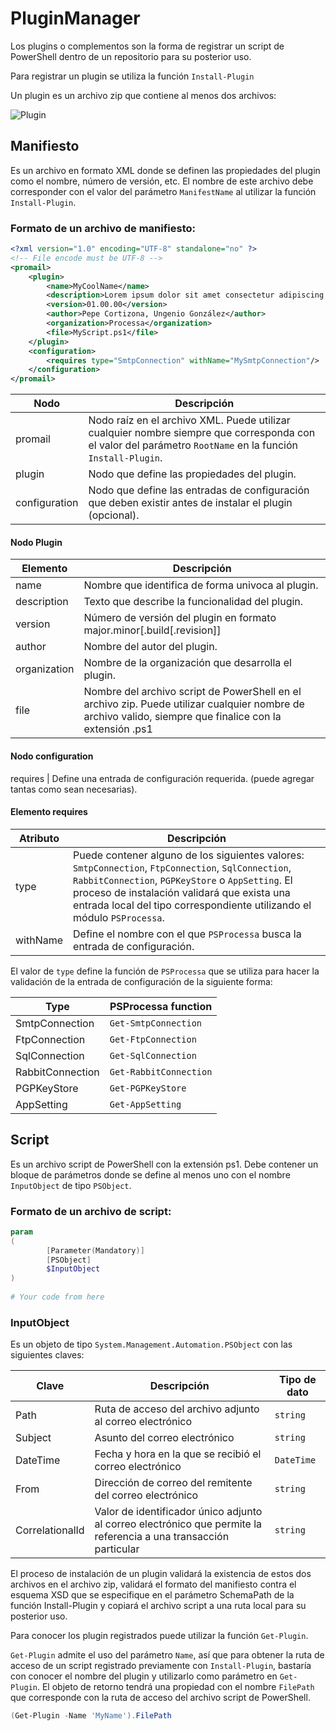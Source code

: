 # PluginManager

Los plugins o complementos son la forma de registrar un script de PowerShell dentro de un repositorio para su posterior uso.

Para registrar un plugin se utiliza la función `Install-Plugin`

Un plugin es un archivo zip que contiene al menos dos archivos:

![Plugin](Images/Plugin.png)


## Manifiesto 
Es un archivo en formato XML donde se definen las propiedades del plugin como el nombre, número de versión, etc. El nombre de este archivo debe corresponder con el valor del parámetro `ManifestName` al utilizar la función `Install-Plugin`.

### Formato de un archivo de manifiesto:

```xml
<?xml version="1.0" encoding="UTF-8" standalone="no" ?>
<!-- File encode must be UTF-8 -->
<promail>
	<plugin>
		<name>MyCoolName</name>
		<description>Lorem ipsum dolor sit amet consectetur adipiscing elit</description>
		<version>01.00.00</version>
		<author>Pepe Cortizona, Ungenio González</author>
		<organization>Processa</organization>
		<file>MyScript.ps1</file>
	</plugin>
	<configuration>
		<requires type="SmtpConnection" withName="MySmtpConnection"/>
	</configuration>	
</promail>
```

Nodo | Descripción
------------ | -------------
promail | Nodo raíz en el archivo XML. Puede utilizar cualquier nombre siempre que corresponda con el valor del parámetro `RootName` en la función `Install-Plugin`.
plugin | Nodo que define las propiedades del plugin.
configuration | Nodo que define las entradas de configuración que deben existir antes de instalar el plugin (opcional).

#### Nodo Plugin

Elemento | Descripción
------------ | -------------
name| Nombre que identifica de forma univoca al plugin. 
description | Texto que describe la funcionalidad del plugin.
version | Número de versión del plugin en formato major.minor[.build[.revision]]
author | Nombre del autor del plugin.
organization | Nombre de la organización que desarrolla el plugin.
file | Nombre del archivo script de PowerShell en el archivo zip. Puede utilizar cualquier nombre de archivo valido, siempre que finalice con la extensión .ps1

#### Nodo configuration
requires | Define una entrada de configuración requerida. (puede agregar tantas como sean necesarias).

#### Elemento requires

Atributo | Descripción
------------ | -------------
type | Puede contener alguno de los siguientes valores: `SmtpConnection`, `FtpConnection`, `SqlConnection`, `RabbitConnection`, `PGPKeyStore` o `AppSetting`. El proceso de instalación validará que exista una entrada local del tipo correspondiente utilizando el módulo `PSProcessa`.
withName | Define el nombre con el que `PSProcessa` busca la entrada de configuración.


El valor de `type` define la función de `PSProcessa` que se utiliza para hacer la validación de la entrada de configuración de la siguiente forma:

Type | PSProcessa function
------------ | -------------
SmtpConnection | `Get-SmtpConnection`
FtpConnection |  `Get-FtpConnection`
SqlConnection | `Get-SqlConnection`
RabbitConnection | `Get-RabbitConnection`
PGPKeyStore | `Get-PGPKeyStore`
AppSetting | `Get-AppSetting`


## Script 
Es un archivo script de PowerShell  con la extensión ps1. Debe contener un bloque de parámetros donde se define al menos uno con el nombre `InputObject` de tipo `PSObject`.

### Formato de un archivo de script:

```powershell
param                                                                                                                                           
(                                                                                                                                               
        [Parameter(Mandatory)]                                                                                                                  
        [PSObject]                                                                                                                              
        $InputObject                                                                                                                            
)                                                                                                                                               
                                                                                                                                                
# Your code from here                                                                                                                           
```

### InputObject
Es un objeto de tipo `System.Management.Automation.PSObject` con las siguientes claves:

Clave | Descripción | Tipo de dato
------------ | ------------- | -------------
Path | Ruta de acceso del archivo adjunto al correo electrónico | `string`
Subject | Asunto del correo electrónico | `string`
DateTime | Fecha y hora en la que se recibió el correo electrónico | `DateTime`
From | Dirección de correo del remitente del correo electrónico | `string`
CorrelationalId | Valor de identificador único adjunto al correo electrónico que permite la referencia a una transacción particular | `string`

El proceso de instalación de un plugin validará la existencia de estos dos archivos en el archivo zip, validará el formato del manifiesto contra el esquema XSD que se especifique en el parámetro SchemaPath de la función Install-Plugin y copiará el archivo script a una ruta local para su posterior uso. 

Para conocer los plugin registrados puede utilizar la función `Get-Plugin`.

`Get-Plugin` admite el uso del parámetro `Name`, así que para obtener la ruta de acceso de un script registrado previamente con `Install-Plugin`, bastaría con conocer el nombre del plugin y utilizarlo como parámetro en `Get-Plugin`. El objeto de retorno tendrá una propiedad con el nombre `FilePath` que corresponde con la ruta de acceso del archivo script de PowerShell. 

```powershell
(Get-Plugin -Name 'MyName').FilePath
```

